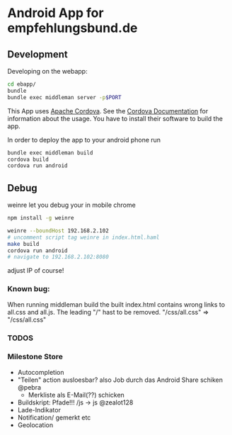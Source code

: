 # Android App for empfehlungsbund.de

## Development

Developing on the webapp:

```bash
cd ebapp/
bundle
bundle exec middleman server -p$PORT

```

This App uses [Apache Cordova](http://cordova.apache.org/).
See the [Cordova Documentation](http://cordova.apache.org/docs/en/3.1.0/) for information about the usage.
You have to install their software to build the app.

In order to deploy the app to your android phone run


```bash
bundle exec middleman build
cordova build
cordova run android
```

## Debug

weinre let you debug your in mobile chrome

```bash
npm install -g weinre
```

```bash
weinre --boundHost 192.168.2.102
# uncomment script tag weinre in index.html.haml
make build
cordova run android
# navigate to 192.168.2.102:8080
```

adjust IP of course!

### Known bug:
When running middleman build the built index.html contains wrong links to all.css and all.js. The leading "/" hast to be removed. "/css/all.css" => "/css/all.css"

### TODOS

### Milestone Store

* Autocompletion
* "Teilen" action ausloesbar? also Job durch das Android Share schiken @pebra
  * Merkliste als E-Mail(??) schicken
* Buildskript: Pfade!!! /js -> js @zealot128
* Lade-Indikator
* Notification/ gemerkt etc
* Geolocation



